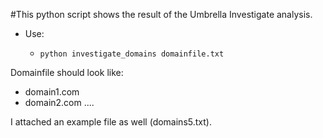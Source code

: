 #This python script shows the result of the Umbrella Investigate analysis.

- Use:
   -     python investigate_domains domainfile.txt




Domainfile should look like:
- domain1.com
- domain2.com
....

I attached an example file as well (domains5.txt).
